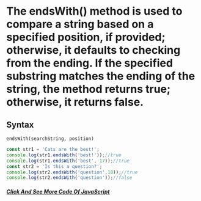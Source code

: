 # The endsWith() method is used to compare a string based on a specified position, if provided; otherwise, it defaults to checking from the ending. If the specified substring matches the ending of the string, the method returns true; otherwise, it returns false.
## Syntax
```endsWith(searchString)
endsWith(searchString, position)
```
```Javascript 
const str1 = 'Cats are the best!';
console.log(str1.endsWith('best!'));//true
console.log(str1.endsWith('best', 17));//true
const str2 = 'Is this a question?';
console.log(str2.endsWith('question',18));//true
console.log(str2.endsWith('question'));//false
```
##### [Click And See More Code Of JavaScript](../js/7.endstWith.js)